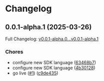 # Changelog

## 0.0.1-alpha.1 (2025-03-26)

Full Changelog: [v0.0.1-alpha.0...v0.0.1-alpha.1](https://github.com/hanzoai/js-sdk/compare/v0.0.1-alpha.0...v0.0.1-alpha.1)

### Chores

* configure new SDK language ([63468b7](https://github.com/hanzoai/js-sdk/commit/63468b7a372f65581a7a047ba196dc7edbb12842))
* configure new SDK language ([4b30128](https://github.com/hanzoai/js-sdk/commit/4b30128ad4bf0ce140d12e6f6ae340f6f1a00d27))
* go live ([#1](https://github.com/hanzoai/js-sdk/issues/1)) ([c9de435](https://github.com/hanzoai/js-sdk/commit/c9de4352c9601a4abfe9702cf1148e39fd116d4b))
